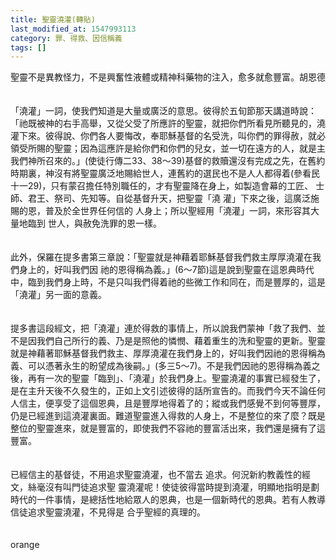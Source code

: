 ```yaml
---
title: 聖靈澆灌(轉貼)
last_modified_at: 1547993113
category: 罪、得救、因信稱義
tags: []
---
```


<p>聖靈不是異教怪力，不是興奮性液體或精神科藥物的注入，愈多就愈豐富。<!--more-->胡恩德<br/><br/><br/>「澆灌」一詞，使我們知道是大量或廣泛的意思。彼得於五旬節那天講道時說：「祂既被神的右手高舉，又從父受了所應許的聖靈，就把你們所看見所聽見的，澆灌下來。彼得說、你們各人要悔改，奉耶穌基督的名受洗，叫你們的罪得赦，就必領受所賜的聖靈；因為這應許是給你們和你們的兒女，並一切在遠方的人，就是主我們神所召來的。」(使徒行傳二33、38～39)基督的救贖還沒有完成之先，在舊約時期裏，神沒有將聖靈廣泛地賜給世人，連舊約的選民也不是人人都得着(參看民十一29)，只有蒙召擔任特別職任的，才有聖靈降在身上，如製造會幕的工匠、 士師、君王、祭司、先知等。自從基督升天，把聖靈「澆 灌」下來之後，這廣泛施賜的恩，普及於全世界任何信的 人身上；所以聖經用「澆灌」一詞，來形容其大量地臨到 世人，與赦免洗罪的恩一樣。 <br/><br/><br/>此外，保羅在提多書第三章說：「聖靈就是神藉着耶穌基督我們救主厚厚澆灌在我們身上的，好叫我們因 祂的恩得稱為義。」(6～7節)這是說到聖靈在這恩典時代中，臨到我們身上時，不是只叫我們得着祂的些微工作和同在，而是豐厚的，這是「澆灌」另一面的意義。 <br/><br/><br/>提多書這段經文，把「澆灌」連於得救的事情上，所以說我們蒙神「救了我們、並不是因我們自己所行的義、乃是是照他的憐憫、藉着重生的洗和聖靈的更新。聖靈就是神藉著耶穌基督我們救主、厚厚澆灌在我們身上的，好叫我們因祂的恩得稱為義、可以憑著永生的盼望成為後嗣。」(多三5～7)。不是我們因祂的恩得稱為義之後，再有一次的聖靈「臨到」、「澆灌」於我們身上。聖靈澆灌的事實已經發生了，是在主升天後不久發生的，正如上文引述彼得的話所宣告的。而我們今天不論任何人信主，便享受了這個恩典，且是豐厚地得着了的；縱或我們感覺不到何等豐厚，仍是已經進到這澆灌裏面。難道聖靈進入得救的人身上，不是整位的來了麼？既是整位的聖靈進來，就是豐富的，即使我們不容祂的豐富活出來，我們還是擁有了這豐富。 <br/><br/><br/>已經信主的基督徒，不用追求聖靈澆灌，也不當去 追求。何況新約教義性的經文，絲毫沒有叫門徒追求聖 靈澆灌呢！使徒彼得當時提到澆灌，明顯地指明是劃時代的一件事情，是總括性地給眾人的恩典，也是一個新時代的恩典。若有人教導信徒追求聖靈澆灌，不見得是 合乎聖經的真理的。<br/><br/><br/>orange
</p>
